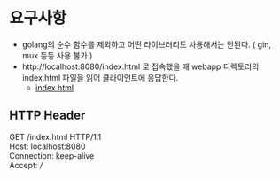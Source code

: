 
# 요구사항 

- golang의 순수 함수를 제외하고 어떤 라이브러리도 사용해서는 안된다. ( gin, mux 등등 사용 불가 ) 
- http://localhost:8080/index.html 로 접속했을 때 webapp 디렉토리의 index.html 파일을 읽어 클라이언트에 응답한다. 
  - [index.html](https://github.com/keepinmindsh/lines_edu/blob/main/tdd/codesample/index.html) 


## HTTP Header 

GET /index.html  HTTP/1.1  
Host: localhost:8080  
Connection: keep-alive   
Accept: */*     


